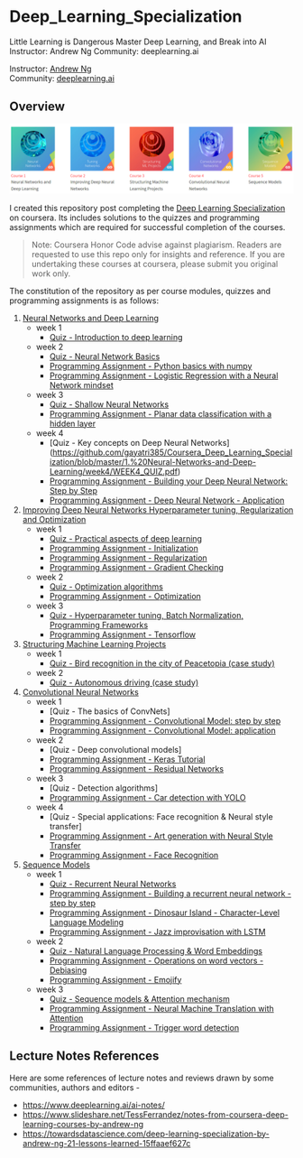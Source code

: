 # Deep_Learning_Specialization
Little Learning is Dangerous Master Deep Learning, and Break into AI
Instructor: Andrew Ng
Community: deeplearning.ai

Instructor: [Andrew Ng](http://www.andrewng.org/)  
Community: [deeplearning.ai](https://www.deeplearning.ai/)

## Overview

![](images/deeplearningai_course_series.png)

I created this repository post completing the [Deep Learning Specialization](https://www.coursera.org/specializations/deep-learning) on coursera. Its includes solutions to the quizzes and programming assignments which are required for successful completion of the courses.

> Note: Coursera Honor Code advise against plagiarism. Readers are requested to use this repo only for insights and reference. If you are undertaking these courses at coursera, please submit you original work only.

The constitution of the repository as per course modules, quizzes and programming assignments is as follows:

1. [Neural Networks and Deep Learning](https://github.com/gayatri385/Coursera_Deep_Learning_Specialization/tree/master/1.%20Neural-Networks-and-Deep-Learning)
    * week 1
        * [Quiz - Introduction to deep learning](https://github.com/gayatri385/Coursera_Deep_Learning_Specialization/blob/master/1.%20Neural-Networks-and-Deep-Learning/week1/course%201%20-%20Neural%20Networks%20and%20Deep%20Learning)
    * week 2
        * [Quiz - Neural Network Basics](https://github.com/gayatri385/Coursera_Deep_Learning_Specialization/blob/master/1.%20Neural-Networks-and-Deep-Learning/week2/WEEK2_QUIZ.pdf)
        * [Programming Assignment - Python basics with numpy](https://github.com/gayatri385/Coursera_Deep_Learning_Specialization/blob/master/1.%20Neural-Networks-and-Deep-Learning/week2/Python_Basics_With_Numpy_v3a.ipynb)
        * [Programming Assignment - Logistic Regression with a Neural Network mindset](https://github.com/gayatri385/Coursera_Deep_Learning_Specialization/blob/master/1.%20Neural-Networks-and-Deep-Learning/week2/Logistic_Regression_with_a_Neural_Network_mindset_v6a.ipynb)
    * week 3
        * [Quiz - Shallow Neural Networks](https://github.com/gayatri385/Coursera_Deep_Learning_Specialization/blob/master/1.%20Neural-Networks-and-Deep-Learning/week3/WEEK3_QUIZ.pdf)
        * [Programming Assignment - Planar data classification with a hidden layer](https://github.com/gayatri385/Coursera_Deep_Learning_Specialization/blob/master/1.%20Neural-Networks-and-Deep-Learning/week3/Planar_data_classification_with_onehidden_layer_v6c.ipynb)
    * week 4
		* [Quiz - Key concepts on Deep Neural Networks] (https://github.com/gayatri385/Coursera_Deep_Learning_Specialization/blob/master/1.%20Neural-Networks-and-Deep-Learning/week4/WEEK4_QUIZ.pdf)
        * [Programming Assignment - Building your Deep Neural Network: Step by Step](https://github.com/gayatri385/Coursera_Deep_Learning_Specialization/blob/master/1.%20Neural-Networks-and-Deep-Learning/week4/Building_your_Deep_Neural_Network_Step_by_Step_v8a.ipynb)
        * [Programming Assignment - Deep Neural Network - Application](https://github.com/gayatri385/Coursera_Deep_Learning_Specialization/blob/master/1.%20Neural-Networks-and-Deep-Learning/week4/Deep%2BNeural%2BNetwork%2B-%2BApplication%2Bv8.ipynb)
2. [Improving Deep Neural Networks Hyperparameter tuning, Regularization and Optimization](https://github.com/gayatri385/Coursera_Deep_Learning_Specialization/tree/master/2.%20Improving-Deep-Neural-Networks)
    * week 1
        * [Quiz - Practical aspects of deep learning](https://github.com/gayatri385/Coursera_Deep_Learning_Specialization/blob/master/2.%20Improving-Deep-Neural-Networks/week1/WEEK1_QUIZ.pdf)
        * [Programming Assignment - Initialization](https://github.com/gayatri385/Coursera_Deep_Learning_Specialization/blob/master/2.%20Improving-Deep-Neural-Networks/week1/Initialization.ipynb)
        * [Programming Assignment - Regularization](https://github.com/gayatri385/Coursera_Deep_Learning_Specialization/blob/master/2.%20Improving-Deep-Neural-Networks/week1/Regularization_v2a.ipynb)
        * [Programming Assignment - Gradient Checking](https://github.com/gayatri385/Coursera_Deep_Learning_Specialization/blob/master/2.%20Improving-Deep-Neural-Networks/week1/Gradient%2BChecking%2Bv1.ipynb)
    * week 2
        * [Quiz - Optimization algorithms](https://github.com/gayatri385/Coursera_Deep_Learning_Specialization/blob/master/2.%20Improving-Deep-Neural-Networks/week2/WEEK2_QUIZ.pdf)
        * [Programming Assignment - Optimization](https://github.com/gayatri385/Coursera_Deep_Learning_Specialization/blob/master/2.%20Improving-Deep-Neural-Networks/week2/Optimization_methods_v1b.ipynb)
    * week 3
        * [Quiz - Hyperparameter tuning, Batch Normalization, Programming Frameworks](https://github.com/gayatri385/Coursera_Deep_Learning_Specialization/blob/master/2.%20Improving-Deep-Neural-Networks/week3/WEEK3_QUIZ.pdf)
        * [Programming Assignment - Tensorflow](https://github.com/gayatri385/Coursera_Deep_Learning_Specialization/blob/master/2.%20Improving-Deep-Neural-Networks/week3/TensorFlow_Tutorial_v3b.ipynb)
3. [Structuring Machine Learning Projects](https://github.com/gayatri385/Coursera_Deep_Learning_Specialization/tree/master/3.%20Structuring-Machine-Learning-Projects)
    * week 1
        * [Quiz - Bird recognition in the city of Peacetopia (case study)](https://github.com/gayatri385/Coursera_Deep_Learning_Specialization/blob/master/3.%20Structuring-Machine-Learning-Projects/week1/WEEK1_QUIZ.pdf)
    * week 2
        * [Quiz - Autonomous driving (case study)](https://github.com/gayatri385/Coursera_Deep_Learning_Specialization/blob/master/3.%20Structuring-Machine-Learning-Projects/week2/WEEK2_QUIZ.pdf)
4. [Convolutional Neural Networks](https://github.com/gayatri385/Coursera_Deep_Learning_Specialization/tree/master/4.%20Convolutional-Neural-Networks)
    * week 1
        * [Quiz - The basics of ConvNets]
        * [Programming Assignment - Convolutional Model: step by step](https://github.com/gayatri385/Coursera_Deep_Learning_Specialization/blob/master/4.%20Convolutional-Neural-Networks/week1/Convolution_model_Step_by_Step_v2a.ipynb)
        * [Programming Assignment - Convolutional Model: application](https://github.com/gayatri385/Coursera_Deep_Learning_Specialization/blob/master/4.%20Convolutional-Neural-Networks/week1/Convolution_model_Application_v1a.ipynb)
    * week 2
        * [Quiz - Deep convolutional models]
        * [Programming Assignment - Keras Tutorial](https://github.com/gayatri385/Coursera_Deep_Learning_Specialization/blob/master/4.%20Convolutional-Neural-Networks/week2/Keras_Tutorial_v2a.ipynb)
        * [Programming Assignment - Residual Networks](https://github.com/gayatri385/Coursera_Deep_Learning_Specialization/blob/master/4.%20Convolutional-Neural-Networks/week2/Residual_Networks_v2a.ipynb)
    * week 3
        * [Quiz - Detection algorithms]
        * [Programming Assignment - Car detection with YOLO](https://github.com/gayatri385/Coursera_Deep_Learning_Specialization/blob/master/4.%20Convolutional-Neural-Networks/week3/Autonomous_driving_application_Car_detection_v3a.ipynb)
    * week 4
        * [Quiz - Special applications: Face recognition & Neural style transfer]
        * [Programming Assignment - Art generation with Neural Style Transfer](https://github.com/gayatri385/Coursera_Deep_Learning_Specialization/blob/master/4.%20Convolutional-Neural-Networks/week4/Art_Generation_with_Neural_Style_Transfer_v3a.ipynb)
        * [Programming Assignment - Face Recognition](https://github.com/gayatri385/Coursera_Deep_Learning_Specialization/blob/master/4.%20Convolutional-Neural-Networks/week4/Face_Recognition_v3a.ipynb)
5. [Sequence Models](https://github.com/gayatri385/Coursera_Deep_Learning_Specialization/tree/master/5.%20Sequence-Models)
    * week 1
        * [Quiz - Recurrent Neural Networks](https://github.com/gayatri385/Coursera_Deep_Learning_Specialization/blob/master/5.%20Sequence-Models/week1/WEEK1_QUIZ.pdf)
        * [Programming Assignment - Building a recurrent neural network - step by step](https://github.com/gayatri385/Coursera_Deep_Learning_Specialization/blob/master/5.%20Sequence-Models/week1/Building_a_Recurrent_Neural_Network_Step_by_Step_v3a.ipynb)
        * [Programming Assignment - Dinosaur Island - Character-Level Language Modeling](https://github.com/gayatri385/Coursera_Deep_Learning_Specialization/blob/master/5.%20Sequence-Models/week1/Dinosaurus_Island_Character_level_language_model_final_v3a.ipynb)
        * [Programming Assignment - Jazz improvisation with LSTM](https://github.com/gayatri385/Coursera_Deep_Learning_Specialization/blob/master/5.%20Sequence-Models/week1/Improvise_a_Jazz_Solo_with_an_LSTM_Network_v3a.ipynb)
    * week 2
        * [Quiz - Natural Language Processing & Word Embeddings](https://github.com/gayatri385/Coursera_Deep_Learning_Specialization/blob/master/5.%20Sequence-Models/week2/WEEK2_QUIZ.pdf)
        * [Programming Assignment - Operations on word vectors - Debiasing](https://github.com/gayatri385/Coursera_Deep_Learning_Specialization/blob/master/5.%20Sequence-Models/week2/Operations_on_word_vectors_v2a.ipynb)
        * [Programming Assignment - Emojify](https://github.com/gayatri385/Coursera_Deep_Learning_Specialization/blob/master/5.%20Sequence-Models/week2/Emojify_v2a.ipynb)
    * week 3
        * [Quiz - Sequence models & Attention mechanism](https://github.com/gayatri385/Coursera_Deep_Learning_Specialization/blob/master/5.%20Sequence-Models/week3/WEEK3_QUIZ.pdf)
        * [Programming Assignment - Neural Machine Translation with Attention](https://github.com/gayatri385/Coursera_Deep_Learning_Specialization/blob/master/5.%20Sequence-Models/week3/Neural_machine_translation_with_attention_v4a.ipynb)
        * [Programming Assignment - Trigger word detection](https://github.com/gayatri385/Coursera_Deep_Learning_Specialization/blob/master/5.%20Sequence-Models/week3/Trigger_word_detection_v1a.ipynb)

## Lecture Notes References
Here are some references of lecture notes and reviews drawn by some communities, authors and editors - 
* https://www.deeplearning.ai/ai-notes/
* https://www.slideshare.net/TessFerrandez/notes-from-coursera-deep-learning-courses-by-andrew-ng
* https://towardsdatascience.com/deep-learning-specialization-by-andrew-ng-21-lessons-learned-15ffaaef627c


